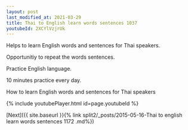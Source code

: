 ```yaml
---
layout: post
last_modified_at: 2021-03-29
title: Thai to English learn words sentences 1037 
youtubeId: 2XCYlVzjrUk
---
```

 
 
Helps to learn English words and sentences for Thai speakers.

Opportunitiy to repeat the words sentences. 

Practice English language. 
 
10 minutes practice every day. 
 
How to learn English words and sentences for Thai speakers 
 
{% include youtubePlayer.html id=page.youtubeId %}
 
 
[Next]({{ site.baseurl }}{% link  split2/_posts/2015-05-16-Thai to english learn words sentences 1172 .md%})
 
